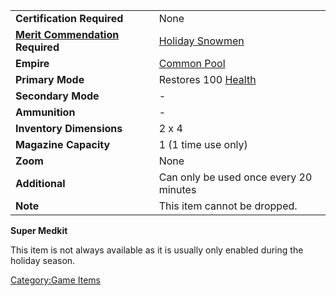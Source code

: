 |                                                                     |                                                  |
| ------------------------------------------------------------------- | ------------------------------------------------ |
| **Certification Required**                                          | None                                             |
| **[Merit Commendation](Merit_Commendation.md "wikilink") Required** | [Holiday Snowmen](Holiday_Snowmen.md "wikilink") |
| **Empire**                                                          | [Common Pool](Common_Pool.md "wikilink")         |
| **Primary Mode**                                                    | Restores 100 [Health](Health.md "wikilink")      |
| **Secondary Mode**                                                  | \-                                               |
| **Ammunition**                                                      | \-                                               |
| **Inventory Dimensions**                                            | 2 x 4                                            |
| **Magazine Capacity**                                               | 1 (1 time use only)                              |
| **Zoom**                                                            | None                                             |
| **Additional**                                                      | Can only be used once every 20 minutes           |
| **Note**                                                            | This item cannot be dropped.                     |

**Super Medkit**

This item is not always available as it is usually only enabled during
the holiday season.

[Category:Game Items](Category:Game_Items.md "wikilink")
